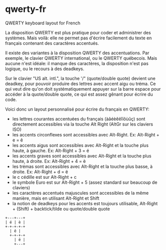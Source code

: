 # qwerty-fr
QWERTY keyboard layout for French

La disposition QWERTY est plus pratique pour coder et administrer des systèmes.
Mais voilà: elle ne permet pas d'écrire facilement du texte en français contenant des caractères accentués.

Il existe des variantes à la disposition QWERTY des accentuations. Par exemple, le clavier QWERTY international, ou le QWERTY québecois. Mais aucune n'est idéale: il manque des caractères, la disposition n'est pas logique, ou le recours à des deadkeys.

Sur le clavier "US alt. intl.", la touche '/" (quote/double quote) devient une deadkey, pour pouvoir produire des lettres avec accent aigu ou tréma. Ce qui veut dire qu'on doit systématiquement appuyer sur la barre espace pour accéder à la quote/double quote, ce qui est assez gênant pour écrire du code.

Voici donc un layout personnalisé pour écrire du français en QWERTY:
* les lettres courantes accentuées du français (àâéèêëîïôùûç) sont directement accessibles via la touche Alt Right (AltGr sur les claviers ISO)
* les accents circonflexes sont accessibles avec Alt-Right. Ex: Alt-Right + e = ê
* les accents aigus sont accessibles avec Alt-Right et la touche plus haute, à gauche. Ex: Alt-Right + 3 = é
* les accents graves sont accessibles avec Alt-Right et la touche plus haute, à droite. Ex: Alt-Right + 4 = è
* les trémas sont accessibles avec Alt-Right et la touche plus basse, à droite. Ex: Alt-Right + d = ë
* le c cédille est sur Alt-Right + c
* le symbole Euro est sur Alt-Right + 5 (assez standard sur beaucoup de claviers)
* les caractères accentués majuscules sont accessibles de la même manière, mais en utilisant Alt-Right et Shift
* la notion de deadkeys pour les accents est toujours utilisable, Alt-Right + (Shift) + backtick/tilde ou quote/double quote


```
+---+---+
| é | è |
+-+-+-+-+
  | ê |
  +-+-+-+
    | ë |
    +---+
```
